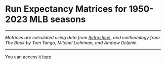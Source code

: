 # Run Expectancy Matrices for 1950-2023 MLB seasons
---

*Matrices are calculated using data from <a href="https://retrosheet.org">Retrosheet</a>, and methodology from The Book by Tom Tango, Mitchel Lichtman, and Andrew Dolphin*

---

You can access it [here](https://nd.observablehq.cloud/re24/)